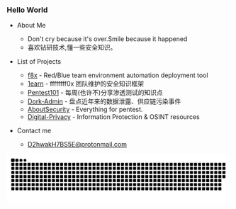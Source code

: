 ### Hello World

- About Me
  - Don't cry because it's over.Smile because it happened
  - 喜欢钻研技术,懂一些安全知识。
- List of Projects
  - [f8x](https://github.com/ffffffff0x/f8x) - Red/Blue team environment automation deployment tool
  - [1earn](https://github.com/No-Github/1earn) - ffffffff0x 团队维护的安全知识框架
  - [Pentest101](https://github.com/ffffffff0x/Pentest101) - 每周(也许不)分享渗透测试的知识点
  - [Dork-Admin](https://github.com/ffffffff0x/Dork-Admin) - 盘点近年来的数据泄露、供应链污染事件
  - [AboutSecurity](https://github.com/ffffffff0x/AboutSecurity) - Everything for pentest.
  - [Digital-Privacy](https://github.com/ffffffff0x/Digital-Privacy) - Information Protection & OSINT resources

- Contact me
  - D2hwakH7BS5E@protonmail.com

![github contribution grid snake animation](https://raw.githubusercontent.com/No-Github/No-Github/output/github-contribution-grid-snake.svg)
